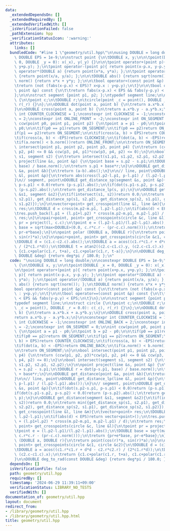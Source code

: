 ```yaml
---
data:
  _extendedDependsOn: []
  _extendedRequiredBy: []
  _extendedVerifiedWith: []
  _isVerificationFailed: false
  _pathExtension: hpp
  _verificationStatusIcon: ':warning:'
  attributes:
    links: []
  bundledCode: "#line 1 \"geometry/util.hpp\"\n\nusing DOUBLE = long double;\n\nconstexpr\
    \ DOUBLE EPS = 1e-9;\n\nstruct point {\n\tDOUBLE x, y;\n\n\tpoint(DOUBLE _x =\
    \ 0, DOUBLE _y = 0): x(_x), y(_y) {}\n\n\tpoint operator+(point p){ return point(x+p.x,\
    \ y+p.y); };\n\tpoint operator-(point p){ return point(x-p.x, y-p.y); };\n\tpoint\
    \ operator*(DOUBLE a) {return point(x*a, y*a); };\n\tpoint operator/(DOUBLE a)\
    \ {return point(x/a, y/a); };\n\n\tDOUBLE abs() {return sqrt(norm()); };\n\tDOUBLE\
    \ norm() {return x*x + y*y; };\n\n\tbool operator<(const point &p) const {\n\t\
    \treturn (not (fabs(x-p.x) < EPS)? x<p.x : y<p.y);\n\t}\n\n\tbool operator==(const\
    \ point &p) const {\n\t\treturn fabs(x-p.x) < EPS && fabs(y-p.y) < EPS;\n\t}\n\
    };\n\n\nstruct segment {point p1, p2; };\ntypedef segment line;\n\nstruct circle\
    \ {\n\tpoint c;\n\tDOUBLE r;\n\tcircle(point _c = point(), DOUBLE _r = 0.0): c(_c),\
    \ r(_r) {}\n};\n\nDOUBLE dot(point a, point b) {\n\treturn a.x*b.x + a.y*b.y;\n\
    }\n\nDOUBLE cross(point a, point b) {\n\treturn a.x*b.y - a.y*b.x;\n}\n\nconstexpr\
    \ int COUNTER_CLOCKWISE = 1;\nconstexpr int CLOCKWISE = -1;\nconstexpr int ONLINE_BACK\
    \ = 2;\nconstexpr int ONLINE_FRONT = -2;\nconstexpr int ON_SEGMENT = 0;\n\nint\
    \ ccw(point p0, point p1, point p2) {\n\tpoint a = p1 - p0;\n\tpoint b = p2 -\
    \ p0;\n\n\tif(p0 == p1)return ON_SEGMENT;\n\tif(p0 == p2)return ON_SEGMENT;\n\t\
    if(p1 == p2)return ON_SEGMENT;\n\n\tif(cross(a, b) > EPS)return COUNTER_CLOCKWISE;\n\
    \tif(cross(a, b) < -EPS)return CLOCKWISE;\n\tif(dot(a, b) < -EPS)return ONLINE_BACK;\n\
    \tif(a.norm() < b.norm())return ONLINE_FRONT;\n\n\treturn ON_SEGMENT;\n}\n\nbool\
    \ intersect(point p1, point p2, point p3, point p4) {\n\treturn (ccw(p1, p2, p3)*ccw(p1,\
    \ p2, p4) <= 0 && ccw(p3, p4, p1)*ccw(p3, p4, p2) <= 0);\n}\n\nbool intersect(segment\
    \ s1, segment s2) {\n\treturn intersect(s1.p1, s1.p2, s2.p1, s2.p2);\n}\n\npoint\
    \ project(line &s, point &p) {\n\tpoint base = s.p2 - s.p1;\n\tDOUBLE r = dot(p-s.p1,\
    \ base) / base.norm();\n\treturn s.p1 + base*r;\n}\n\nDOUBLE get_distance(point\
    \ &a, point &b){\n\treturn (a-b).abs();\n}\n\n// line, point\nDOUBLE get_distance_lp(line\
    \ &l, point &p){\n\treturn abs(cross(l.p2-l.p1, p-l.p1) / (l.p2-l.p1).abs());\n\
    }\n// segment, point\nDOUBLE get_distance_sp(segment &s, point &p){\n\tif(dot(s.p2-s.p1,\
    \ p-s.p1) < 0.0)return (p-s.p1).abs();\n\tif(dot(s.p1-s.p2, p-s.p2) < 0.0)return\
    \ (p-s.p2).abs();\n\treturn get_distance_lp(s, p);\n}\n\nDOUBLE get_distance(segment\
    \ &s1, segment &s2){\n\tif(intersect(s1, s2))return 0.0;\n\treturn min({get_distance_sp(s1,\
    \ s2.p1), get_distance_sp(s1, s2.p2), get_distance_sp(s2, s1.p1), get_distance_sp(s2,\
    \ s1.p2)});\n}\n\nvector<point> get_crosspoint(line &l, line &m){\n\tvector<point>\
    \ res;\n\tDOUBLE d = cross(m.p2-m.p1, l.p2-l.p1);\n\tif(abs(d) < EPS)return vector<point>();\n\
    \tres.push_back(l.p1 + (l.p1+l.p2) * cross(m.p2-m.p1, m.p2-l.p1) / d);\n\treturn\
    \ res;\n}\n\npair<point, point> get_crosspoints(circle &c, line &l){\n\tpoint\
    \ pr = project(l, c.c);\n\tpoint e = (l.p2-l.p1)/(l.p2-l.p1).abs();\n\tDOUBLE\
    \ base = sqrt(max<DOUBLE>(0.0, c.r*c.r - (pr-c.c).norm()));\n\treturn {pr+e*base,\
    \ pr-e*base};\n}\n\npoint polar (DOUBLE a, DOUBLE r){\n\treturn point(cos(r)*a,\
    \ sin(r)*a);\n}\n\npair<point, point> get_crosspoints(circle &c1, circle &c2){\n\
    \tDOUBLE d = (c1.c-c2.c).abs();\n\tDOUBLE a = acos((c1.r*c1.r + d*d - c2.r*c2.r)\
    \ / (2*c1.r*d));\n\tDOUBLE t = atan2((c2.c-c1.c).y, (c2.c-c1.c).x);\n\treturn\
    \ {c1.c+polar(c1.r, t+a), c1.c+polar(c1.r, t-a)};\n}\n\nDOUBLE deg_to_rad(const\
    \ DOUBLE &deg) {return deg*pi / 180.0; };\n"
  code: "\nusing DOUBLE = long double;\n\nconstexpr DOUBLE EPS = 1e-9;\n\nstruct point\
    \ {\n\tDOUBLE x, y;\n\n\tpoint(DOUBLE _x = 0, DOUBLE _y = 0): x(_x), y(_y) {}\n\
    \n\tpoint operator+(point p){ return point(x+p.x, y+p.y); };\n\tpoint operator-(point\
    \ p){ return point(x-p.x, y-p.y); };\n\tpoint operator*(DOUBLE a) {return point(x*a,\
    \ y*a); };\n\tpoint operator/(DOUBLE a) {return point(x/a, y/a); };\n\n\tDOUBLE\
    \ abs() {return sqrt(norm()); };\n\tDOUBLE norm() {return x*x + y*y; };\n\n\t\
    bool operator<(const point &p) const {\n\t\treturn (not (fabs(x-p.x) < EPS)? x<p.x\
    \ : y<p.y);\n\t}\n\n\tbool operator==(const point &p) const {\n\t\treturn fabs(x-p.x)\
    \ < EPS && fabs(y-p.y) < EPS;\n\t}\n};\n\n\nstruct segment {point p1, p2; };\n\
    typedef segment line;\n\nstruct circle {\n\tpoint c;\n\tDOUBLE r;\n\tcircle(point\
    \ _c = point(), DOUBLE _r = 0.0): c(_c), r(_r) {}\n};\n\nDOUBLE dot(point a, point\
    \ b) {\n\treturn a.x*b.x + a.y*b.y;\n}\n\nDOUBLE cross(point a, point b) {\n\t\
    return a.x*b.y - a.y*b.x;\n}\n\nconstexpr int COUNTER_CLOCKWISE = 1;\nconstexpr\
    \ int CLOCKWISE = -1;\nconstexpr int ONLINE_BACK = 2;\nconstexpr int ONLINE_FRONT\
    \ = -2;\nconstexpr int ON_SEGMENT = 0;\n\nint ccw(point p0, point p1, point p2)\
    \ {\n\tpoint a = p1 - p0;\n\tpoint b = p2 - p0;\n\n\tif(p0 == p1)return ON_SEGMENT;\n\
    \tif(p0 == p2)return ON_SEGMENT;\n\tif(p1 == p2)return ON_SEGMENT;\n\n\tif(cross(a,\
    \ b) > EPS)return COUNTER_CLOCKWISE;\n\tif(cross(a, b) < -EPS)return CLOCKWISE;\n\
    \tif(dot(a, b) < -EPS)return ONLINE_BACK;\n\tif(a.norm() < b.norm())return ONLINE_FRONT;\n\
    \n\treturn ON_SEGMENT;\n}\n\nbool intersect(point p1, point p2, point p3, point\
    \ p4) {\n\treturn (ccw(p1, p2, p3)*ccw(p1, p2, p4) <= 0 && ccw(p3, p4, p1)*ccw(p3,\
    \ p4, p2) <= 0);\n}\n\nbool intersect(segment s1, segment s2) {\n\treturn intersect(s1.p1,\
    \ s1.p2, s2.p1, s2.p2);\n}\n\npoint project(line &s, point &p) {\n\tpoint base\
    \ = s.p2 - s.p1;\n\tDOUBLE r = dot(p-s.p1, base) / base.norm();\n\treturn s.p1\
    \ + base*r;\n}\n\nDOUBLE get_distance(point &a, point &b){\n\treturn (a-b).abs();\n\
    }\n\n// line, point\nDOUBLE get_distance_lp(line &l, point &p){\n\treturn abs(cross(l.p2-l.p1,\
    \ p-l.p1) / (l.p2-l.p1).abs());\n}\n// segment, point\nDOUBLE get_distance_sp(segment\
    \ &s, point &p){\n\tif(dot(s.p2-s.p1, p-s.p1) < 0.0)return (p-s.p1).abs();\n\t\
    if(dot(s.p1-s.p2, p-s.p2) < 0.0)return (p-s.p2).abs();\n\treturn get_distance_lp(s,\
    \ p);\n}\n\nDOUBLE get_distance(segment &s1, segment &s2){\n\tif(intersect(s1,\
    \ s2))return 0.0;\n\treturn min({get_distance_sp(s1, s2.p1), get_distance_sp(s1,\
    \ s2.p2), get_distance_sp(s2, s1.p1), get_distance_sp(s2, s1.p2)});\n}\n\nvector<point>\
    \ get_crosspoint(line &l, line &m){\n\tvector<point> res;\n\tDOUBLE d = cross(m.p2-m.p1,\
    \ l.p2-l.p1);\n\tif(abs(d) < EPS)return vector<point>();\n\tres.push_back(l.p1\
    \ + (l.p1+l.p2) * cross(m.p2-m.p1, m.p2-l.p1) / d);\n\treturn res;\n}\n\npair<point,\
    \ point> get_crosspoints(circle &c, line &l){\n\tpoint pr = project(l, c.c);\n\
    \tpoint e = (l.p2-l.p1)/(l.p2-l.p1).abs();\n\tDOUBLE base = sqrt(max<DOUBLE>(0.0,\
    \ c.r*c.r - (pr-c.c).norm()));\n\treturn {pr+e*base, pr-e*base};\n}\n\npoint polar\
    \ (DOUBLE a, DOUBLE r){\n\treturn point(cos(r)*a, sin(r)*a);\n}\n\npair<point,\
    \ point> get_crosspoints(circle &c1, circle &c2){\n\tDOUBLE d = (c1.c-c2.c).abs();\n\
    \tDOUBLE a = acos((c1.r*c1.r + d*d - c2.r*c2.r) / (2*c1.r*d));\n\tDOUBLE t = atan2((c2.c-c1.c).y,\
    \ (c2.c-c1.c).x);\n\treturn {c1.c+polar(c1.r, t+a), c1.c+polar(c1.r, t-a)};\n\
    }\n\nDOUBLE deg_to_rad(const DOUBLE &deg) {return deg*pi / 180.0; };\n"
  dependsOn: []
  isVerificationFile: false
  path: geometry/util.hpp
  requiredBy: []
  timestamp: '2024-06-29 11:39:11+09:00'
  verificationStatus: LIBRARY_NO_TESTS
  verifiedWith: []
documentation_of: geometry/util.hpp
layout: document
redirect_from:
- /library/geometry/util.hpp
- /library/geometry/util.hpp.html
title: geometry/util.hpp
---
```

